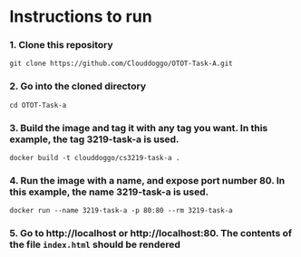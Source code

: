 # Instructions to run

### 1. Clone this repository
 `git clone https://github.com/Clouddoggo/OTOT-Task-A.git`
 
### 2. Go into the cloned directory
`cd OTOT-Task-a`
 
### 3. Build the image and tag it with any tag you want. In this example, the tag 3219-task-a is used.
 `docker build -t clouddoggo/cs3219-task-a .`
 
### 4. Run the image with a name, and expose port number 80. In this example, the name 3219-task-a is used.
 `docker run --name 3219-task-a -p 80:80 --rm 3219-task-a`
 
### 5. Go to http://localhost or http://localhost:80. The contents of the file `index.html` should be rendered
